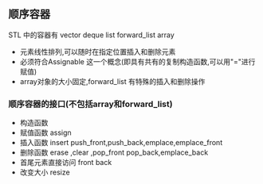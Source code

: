 ## 顺序容器
STL 中的容器有
vector deque list forward_list array
* 元素线性排列,可以随时在指定位置插入和删除元素
* 必须符合Assignable 这一个概念(即具有共有的复制构造函数,可以用"="进行赋值)
* array对象的大小固定,forward_list 有特殊的插入和删除操作
### 顺序容器的接口(不包括array和forward_list)
* 构造函数
* 赋值函数
    assign
* 插入函数
    insert  push_front,push_back,emplace,emplace_front
* 删除函数
    erase ,clear    ,pop_front pop_back,emplace_back
* 首尾元素直接访问
front back
* 改变大小
resize